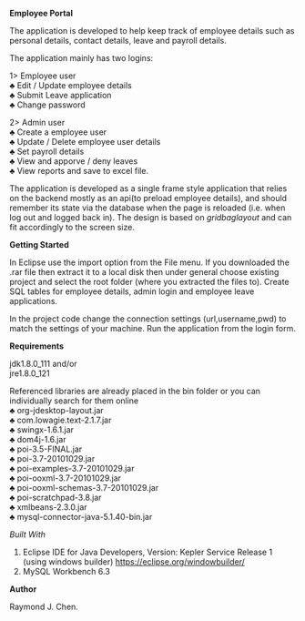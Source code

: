 <b>Employee Portal</b>

The application is developed to help keep track of employee details such as personal details, contact details, leave and payroll details.

The application mainly has two logins:

1> Employee user<br />
  ♣ Edit / Update employee details<br />
  ♣ Submit Leave application   
  ♣ Change password   
  
2> Admin user   
  ♣ Create a employee user  
  ♣ Update / Delete employee user details  
  ♣ Set payroll details  
  ♣ View and apporve / deny leaves  
  ♣ View reports and save to excel file.  

The application is developed as a single frame style application that relies on the backend mostly as an api(to preload employee details), and should remember its state via the database when the page is reloaded (i.e. when log out and logged back in). The design is based on <i>gridbaglayout</i> and can fit accordingly to the screen size.  


<b>Getting Started</b>

In Eclipse use the import option from the File menu. If you downloaded the .rar file then extract it to a local disk then under general choose existing project and select the root folder (where you extracted the files to). Create SQL tables for employee details, admin login and employee leave applications.  

In the project code change the connection settings (url,username,pwd) to match the settings of your machine.
Run the application from the login form.  

<b>Requirements</b>

jdk1.8.0_111 and/or  
jre1.8.0_121  

Referenced libraries are already placed in the bin folder or you can individually search for them online  
 ♣ org-jdesktop-layout.jar  
 ♣ com.lowagie.text-2.1.7.jar  
 ♣ swingx-1.6.1.jar  
 ♣ dom4j-1.6.jar  
 ♣ poi-3.5-FINAL.jar  
 ♣ poi-3.7-20101029.jar  
 ♣ poi-examples-3.7-20101029.jar  
 ♣ poi-ooxml-3.7-20101029.jar  
 ♣ poi-ooxml-schemas-3.7-20101029.jar  
 ♣ poi-scratchpad-3.8.jar  
 ♣ xmlbeans-2.3.0.jar  
 ♣ mysql-connector-java-5.1.40-bin.jar  
  

<i>Built With</i>  

1. Eclipse IDE for Java Developers, Version: Kepler Service Release 1  
     (using windows builder) <https://eclipse.org/windowbuilder/>  
2. MySQL Workbench 6.3  

<b>Author</b>  

Raymond J. Chen.  
